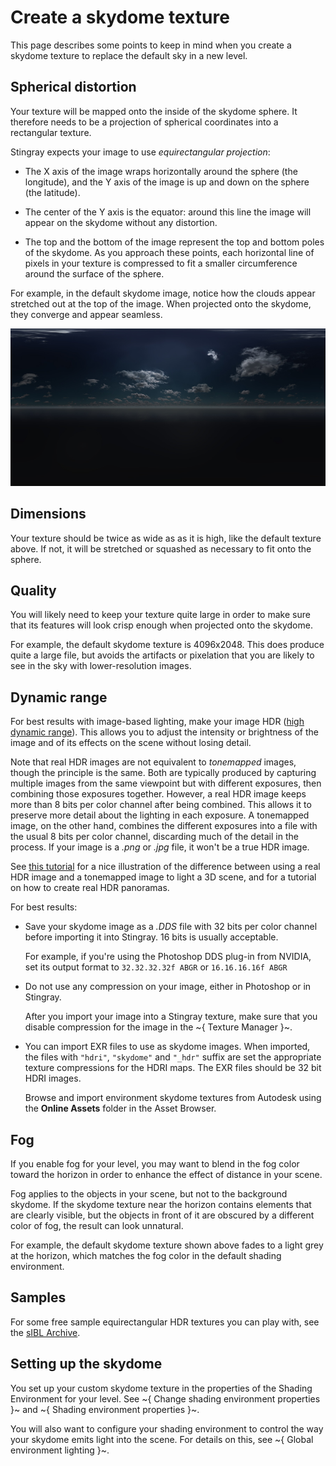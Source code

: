 # Create a skydome texture

This page describes some points to keep in mind when you create a skydome texture to replace the default sky in a new level.

## Spherical distortion

Your texture will be mapped onto the inside of the skydome sphere. It therefore needs to be a projection of spherical coordinates into a rectangular texture.

Stingray expects your image to use *equirectangular projection*:

-	The X axis of the image wraps horizontally around the sphere (the longitude), and the Y axis of the image is up and down on the sphere (the latitude).

-	The center of the Y axis is the equator: around this line the image will appear on the skydome without any distortion.

-	The top and the bottom of the image represent the top and bottom poles of the skydome. As you approach these points, each horizontal line of pixels in your texture is compressed to fit a smaller circumference around the surface of the sphere.

For example, in the default skydome image, notice how the clouds appear stretched out at the top of the image. When projected onto the skydome, they converge and appear seamless.

![Default skydome](../../../images/skydome_default.jpg)

## Dimensions

Your texture should be twice as wide as as it is high, like the default texture above. If not, it will be stretched or squashed as necessary to fit onto the sphere.

## Quality

You will likely need to keep your texture quite large in order to make sure that its features will look crisp enough when projected onto the skydome.

For example, the default skydome texture is 4096x2048. This does produce quite a large file, but avoids the artifacts or pixelation that you are likely to see in the sky with lower-resolution images.

## Dynamic range

For best results with image-based lighting, make your image HDR ([high dynamic range](https://en.wikipedia.org/wiki/High-dynamic-range_imaging)). This allows you to adjust the intensity or brightness of the image and of its effects on the scene without losing detail.

Note that real HDR images are not equivalent to *tonemapped* images, though the principle is the same. Both are typically produced by capturing multiple images from the same viewpoint but with different exposures, then combining those exposures together. However, a real HDR image keeps more than 8 bits per color channel after being combined. This allows it to preserve more detail about the lighting in each exposure. A tonemapped image, on the other hand, combines the different exposures into a file with the usual 8 bits per color channel, discarding much of the detail in the process. If your image is a *.png* or *.jpg* file, it won't be a true HDR image.

See [this tutorial](http://adaptivesamples.com/2016/03/16/make-your-own-hdri/) for a nice illustration of the difference between using a real HDR image and a tonemapped image to light a 3D scene, and for a tutorial on how to create real HDR panoramas.

For best results:

-	Save your skydome image as a *.DDS* file with 32 bits per color channel before importing it into Stingray. 16 bits is usually acceptable.

	For example, if you're using the Photoshop DDS plug-in from NVIDIA, set its output format to `32.32.32.32f ABGR` or `16.16.16.16f ABGR`

-	Do not use any compression on your image, either in Photoshop or in Stingray.

	After you import your image into a Stingray texture, make sure that you disable compression for the image in the ~{ Texture Manager }~.

-	You can import EXR files to use as skydome images. When imported, the files with `"hdri"`, `"skydome"` and `"_hdr"` suffix are set the appropriate texture compressions for the HDRI maps. The EXR files should be 32 bit HDRI images.

	Browse and import environment skydome textures from Autodesk using the **Online Assets** folder in the Asset Browser.

## Fog

If you enable fog for your level, you may want to blend in the fog color toward the horizon in order to enhance the effect of distance in your scene.

Fog applies to the objects in your scene, but not to the background skydome. If the skydome texture near the horizon contains elements that are clearly visible, but the objects in front of it are obscured by a different color of fog, the result can look unnatural.

For example, the default skydome texture shown above fades to a light grey at the horizon, which matches the fog color in the default shading environment.

## Samples

For some free sample equirectangular HDR textures you can play with, see the [sIBL Archive](http://www.hdrlabs.com/sibl/archive.html).

## Setting up the skydome

You set up your custom skydome texture in the properties of the Shading Environment for your level. See ~{ Change shading environment properties }~ and ~{ Shading environment properties }~.

You will also want to configure your shading environment to control the way your skydome emits light into the scene. For details on this, see ~{ Global environment lighting }~.
